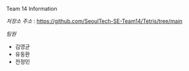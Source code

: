 Team 14 Information

*저장소 주소* : https://github.com/SeoulTech-SE-Team14/Tetris/tree/main

*팀원*
- 김영균
- 유동환
- 전정민
